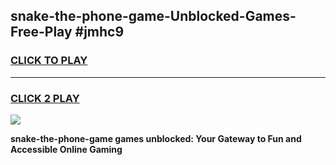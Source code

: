 
## snake-the-phone-game-Unblocked-Games-Free-Play #jmhc9
<h3>
<a href="https://us.freeplayer.one?title=snake-the-phone-game&ref=9M">CLICK TO PLAY</a></h3>
<hr>

<h3>
<a href="https://us.freeplayer.one?title=snake-the-phone-game&ref=9M">CLICK 2 PLAY</a>
  
</h3>

<a href="https://us.freeplayer.one?title=snake-the-phone-game&ref=9M"><img src="https://clearcache.store/games.png"></a>


**snake-the-phone-game games unblocked: Your Gateway to Fun and Accessible Online Gaming**
